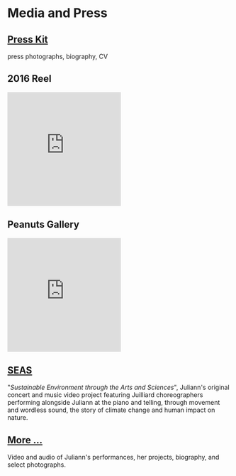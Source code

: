 Media and Press
===============

<div class="flex-ribbon flex-ribbon-widow">
  <div class="thirds_tile"><h2>
    <a href="https://static.hackartscience.com/juliannma/juliann_ma_press_kit.zip">Press Kit</a></h2>
    <p>press photographs, biography, CV</p>
  </div>
  <div class='thirds_tile'>
    <h2>2016 Reel</h2>
    <div class='embed-container'><iframe scrolling="no" width="256" height="256" src="https://www.youtube.com/embed/bUocSsoBr_U?controls=1&showinfo=0&modestbranding=1&rel=0" frameborder="0" allowfullscreen></iframe></div>
  </div>
  <div class='thirds_tile'>
    <h2>Peanuts Gallery</h2>
    <div class='embed-container'><iframe scrolling="no" width="256" height="256" src="https://www.youtube.com/embed/ui48Zbuq06Y?controls=1&showinfo=0&modestbranding=1&rel=0" frameborder="0" allowfullscreen></iframe></div>
  </div>
  <div class="thirds_tile">
    <h2><a href="/seas/">SEAS</a></h2>
    <p>
      "<i>Sustainable Environment through the Arts and Sciences</i>",
      Juliann's original concert and music video project featuring Juilliard choreographers performing alongside Juliann at the piano and telling, through movement and wordless sound, the story of climate change and human impact on nature.
    </p>
  </div>
  <div class="thirds_tile">
    <h2><a href="/media/">More ...</a></h2>
    <p>
      Video and audio of Juliann's performances, her projects, biography, and select photographs.
    </p>
  </div>
</div>
